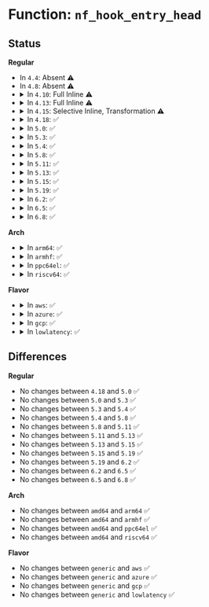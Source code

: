 # Function: <code>nf_hook_entry_head</code>

## Status
<b>Regular</b>
<ul>
<li>
In <code>4.4</code>: Absent ⚠️
</li>
<li>
In <code>4.8</code>: Absent ⚠️
</li>
<li>
<details>
<summary>In <code>4.10</code>: Full Inline ⚠️</summary>

**Collision:** Unique Static

**Inline:** Full

**Transformation:** False

**Instances:**

```
In net/netfilter/core.c (ffffffff817ecb7d)
Location: net/netfilter/core.c:68
Inline: True
Inline callers:
  - net/netfilter/core.c:nf_unregister_net_hook
  - net/netfilter/core.c:nf_register_net_hook
```
</details>
</li>
<li>
<details>
<summary>In <code>4.13</code>: Full Inline ⚠️</summary>

**Collision:** Unique Static

**Inline:** Full

**Transformation:** False

**Instances:**

```
In net/netfilter/core.c (ffffffff8180ce45)
Location: net/netfilter/core.c:68
Inline: True
Inline callers:
  - net/netfilter/core.c:__nf_unregister_net_hook
  - net/netfilter/core.c:nf_register_net_hook
```
</details>
</li>
<li>
<details>
<summary>In <code>4.15</code>: Selective Inline, Transformation ⚠️</summary>

**Collision:** Unique Static

**Inline:** Selective

**Transformation:** True

**Instances:**

```
In net/netfilter/core.c (ffffffff8188c525)
Location: net/netfilter/core.c:240
Inline: True
Inline callers:
  - net/netfilter/core.c:nf_unregister_net_hooks
  - net/netfilter/core.c:nf_unregister_net_hooks
  - net/netfilter/core.c:nf_unregister_net_hook
  - net/netfilter/core.c:nf_register_net_hook
Direct callers:
  - net/netfilter/core.c:nf_unregister_net_hooks
  - net/netfilter/core.c:nf_unregister_net_hooks
  - net/netfilter/core.c:nf_unregister_net_hook
```
**Symbols:**

```
ffffffff8188c040-ffffffff8188c04f: nf_hook_entry_head.isra.4.part.5 (STB_LOCAL)
```
</details>
</li>
<li>
<details>
<summary>In <code>4.18</code>: ✅</summary>

```c
struct nf_hook_entries **nf_hook_entry_head(struct net *net, int pf, unsigned int hooknum, struct net_device *dev);
```

**Collision:** Unique Static

**Inline:** No

**Transformation:** False

**Instances:**

```
In net/netfilter/core.c (ffffffff818df760)
Location: net/netfilter/core.c:266
Inline: False
Direct callers:
  - net/netfilter/core.c:__nf_unregister_net_hook
  - net/netfilter/core.c:__nf_register_net_hook
```
**Symbols:**

```
ffffffff818df760-ffffffff818df811: nf_hook_entry_head (STB_LOCAL)
```
</details>
</li>
<li>
<details>
<summary>In <code>5.0</code>: ✅</summary>

```c
struct nf_hook_entries **nf_hook_entry_head(struct net *net, int pf, unsigned int hooknum, struct net_device *dev);
```

**Collision:** Unique Static

**Inline:** No

**Transformation:** False

**Instances:**

```
In net/netfilter/core.c (ffffffff8190c2c0)
Location: net/netfilter/core.c:266
Inline: False
Direct callers:
  - net/netfilter/core.c:__nf_unregister_net_hook
  - net/netfilter/core.c:__nf_register_net_hook
```
**Symbols:**

```
ffffffff8190c2c0-ffffffff8190c37b: nf_hook_entry_head (STB_LOCAL)
```
</details>
</li>
<li>
<details>
<summary>In <code>5.3</code>: ✅</summary>

```c
struct nf_hook_entries **nf_hook_entry_head(struct net *net, int pf, unsigned int hooknum, struct net_device *dev);
```

**Collision:** Unique Static

**Inline:** No

**Transformation:** False

**Instances:**

```
In net/netfilter/core.c (ffffffff8196de80)
Location: net/netfilter/core.c:267
Inline: False
Direct callers:
  - net/netfilter/core.c:__nf_unregister_net_hook
  - net/netfilter/core.c:__nf_register_net_hook
```
**Symbols:**

```
ffffffff8196de80-ffffffff8196df3b: nf_hook_entry_head (STB_LOCAL)
```
</details>
</li>
<li>
<details>
<summary>In <code>5.4</code>: ✅</summary>

```c
struct nf_hook_entries **nf_hook_entry_head(struct net *net, int pf, unsigned int hooknum, struct net_device *dev);
```

**Collision:** Unique Static

**Inline:** No

**Transformation:** False

**Instances:**

```
In net/netfilter/core.c (ffffffff819a4930)
Location: net/netfilter/core.c:267
Inline: False
Direct callers:
  - net/netfilter/core.c:__nf_unregister_net_hook
  - net/netfilter/core.c:__nf_register_net_hook
```
**Symbols:**

```
ffffffff819a4930-ffffffff819a49eb: nf_hook_entry_head (STB_LOCAL)
```
</details>
</li>
<li>
<details>
<summary>In <code>5.8</code>: ✅</summary>

```c
struct nf_hook_entries **nf_hook_entry_head(struct net *net, int pf, unsigned int hooknum, struct net_device *dev);
```

**Collision:** Unique Static

**Inline:** No

**Transformation:** False

**Instances:**

```
In net/netfilter/core.c (ffffffff81a8d9d0)
Location: net/netfilter/core.c:267
Inline: False
Direct callers:
  - net/netfilter/core.c:__nf_unregister_net_hook
  - net/netfilter/core.c:__nf_register_net_hook
```
**Symbols:**

```
ffffffff81a8d9d0-ffffffff81a8da8b: nf_hook_entry_head (STB_LOCAL)
```
</details>
</li>
<li>
<details>
<summary>In <code>5.11</code>: ✅</summary>

```c
struct nf_hook_entries **nf_hook_entry_head(struct net *net, int pf, unsigned int hooknum, struct net_device *dev);
```

**Collision:** Unique Static

**Inline:** No

**Transformation:** False

**Instances:**

```
In net/netfilter/core.c (ffffffff81a97960)
Location: net/netfilter/core.c:267
Inline: False
Direct callers:
  - net/netfilter/core.c:__nf_unregister_net_hook
  - net/netfilter/core.c:__nf_register_net_hook
```
**Symbols:**

```
ffffffff81a97960-ffffffff81a97a5f: nf_hook_entry_head (STB_LOCAL)
```
</details>
</li>
<li>
<details>
<summary>In <code>5.13</code>: ✅</summary>

```c
struct nf_hook_entries **nf_hook_entry_head(struct net *net, int pf, unsigned int hooknum, struct net_device *dev);
```

**Collision:** Unique Static

**Inline:** No

**Transformation:** False

**Instances:**

```
In net/netfilter/core.c (ffffffff81a82cb0)
Location: net/netfilter/core.c:267
Inline: False
Direct callers:
  - net/netfilter/core.c:__nf_unregister_net_hook
  - net/netfilter/core.c:__nf_register_net_hook
```
**Symbols:**

```
ffffffff81a82cb0-ffffffff81a82daf: nf_hook_entry_head (STB_LOCAL)
```
</details>
</li>
<li>
<details>
<summary>In <code>5.15</code>: ✅</summary>

```c
struct nf_hook_entries **nf_hook_entry_head(struct net *net, int pf, unsigned int hooknum, struct net_device *dev);
```

**Collision:** Unique Static

**Inline:** No

**Transformation:** False

**Instances:**

```
In net/netfilter/core.c (ffffffff81b3c900)
Location: net/netfilter/core.c:267
Inline: False
Direct callers:
  - net/netfilter/core.c:__nf_unregister_net_hook
  - net/netfilter/core.c:__nf_register_net_hook
```
**Symbols:**

```
ffffffff81b3c900-ffffffff81b3c9ff: nf_hook_entry_head (STB_LOCAL)
```
</details>
</li>
<li>
<details>
<summary>In <code>5.19</code>: ✅</summary>

```c
struct nf_hook_entries **nf_hook_entry_head(struct net *net, int pf, unsigned int hooknum, struct net_device *dev);
```

**Collision:** Unique Static

**Inline:** No

**Transformation:** False

**Instances:**

```
In net/netfilter/core.c (ffffffff81cc8c50)
Location: net/netfilter/core.c:267
Inline: False
Direct callers:
  - net/netfilter/core.c:__nf_unregister_net_hook
  - net/netfilter/core.c:__nf_register_net_hook
```
**Symbols:**

```
ffffffff81cc8c50-ffffffff81cc8e02: nf_hook_entry_head (STB_LOCAL)
```
</details>
</li>
<li>
<details>
<summary>In <code>6.2</code>: ✅</summary>

```c
struct nf_hook_entries **nf_hook_entry_head(struct net *net, int pf, unsigned int hooknum, struct net_device *dev);
```

**Collision:** Unique Static

**Inline:** No

**Transformation:** False

**Instances:**

```
In net/netfilter/core.c (ffffffff81e887d0)
Location: net/netfilter/core.c:267
Inline: False
Direct callers:
  - net/netfilter/core.c:__nf_unregister_net_hook
  - net/netfilter/core.c:__nf_register_net_hook
```
**Symbols:**

```
ffffffff81e887d0-ffffffff81e88958: nf_hook_entry_head (STB_LOCAL)
```
</details>
</li>
<li>
<details>
<summary>In <code>6.5</code>: ✅</summary>

```c
struct nf_hook_entries **nf_hook_entry_head(struct net *net, int pf, unsigned int hooknum, struct net_device *dev);
```

**Collision:** Unique Static

**Inline:** No

**Transformation:** False

**Instances:**

```
In net/netfilter/core.c (ffffffff81ee6780)
Location: net/netfilter/core.c:279
Inline: False
Direct callers:
  - net/netfilter/core.c:__nf_unregister_net_hook
  - net/netfilter/core.c:__nf_register_net_hook
```
**Symbols:**

```
ffffffff81ee6780-ffffffff81ee68ee: nf_hook_entry_head (STB_LOCAL)
```
</details>
</li>
<li>
<details>
<summary>In <code>6.8</code>: ✅</summary>

```c
struct nf_hook_entries **nf_hook_entry_head(struct net *net, int pf, unsigned int hooknum, struct net_device *dev);
```

**Collision:** Unique Static

**Inline:** No

**Transformation:** False

**Instances:**

```
In net/netfilter/core.c (ffffffff81faa530)
Location: net/netfilter/core.c:279
Inline: False
Direct callers:
  - net/netfilter/core.c:__nf_unregister_net_hook
  - net/netfilter/core.c:__nf_register_net_hook
```
**Symbols:**

```
ffffffff81faa530-ffffffff81faa69e: nf_hook_entry_head (STB_LOCAL)
```
</details>
</li>
</ul>
<b>Arch</b>
<ul>
<li>
<details>
<summary>In <code>arm64</code>: ✅</summary>

```c
struct nf_hook_entries **nf_hook_entry_head(struct net *net, int pf, unsigned int hooknum, struct net_device *dev);
```

**Collision:** Unique Static

**Inline:** No

**Transformation:** False

**Instances:**

```
In net/netfilter/core.c (ffff800010c53ca8)
Location: net/netfilter/core.c:267
Inline: False
Direct callers:
  - net/netfilter/core.c:__nf_unregister_net_hook
  - net/netfilter/core.c:__nf_register_net_hook
```
**Symbols:**

```
ffff800010c53ca8-ffff800010c53de0: nf_hook_entry_head (STB_LOCAL)
```
</details>
</li>
<li>
<details>
<summary>In <code>armhf</code>: ✅</summary>

```c
struct nf_hook_entries **nf_hook_entry_head(struct net *net, int pf, unsigned int hooknum, struct net_device *dev);
```

**Collision:** Unique Static

**Inline:** No

**Transformation:** False

**Instances:**

```
In net/netfilter/core.c (c0d63a9c)
Location: net/netfilter/core.c:267
Inline: False
Direct callers:
  - net/netfilter/core.c:__nf_unregister_net_hook
  - net/netfilter/core.c:__nf_register_net_hook
```
**Symbols:**

```
c0d63a9c-c0d63d34: nf_hook_entry_head (STB_LOCAL)
```
</details>
</li>
<li>
<details>
<summary>In <code>ppc64el</code>: ✅</summary>

```c
struct nf_hook_entries **nf_hook_entry_head(struct net *net, int pf, unsigned int hooknum, struct net_device *dev);
```

**Collision:** Unique Static

**Inline:** No

**Transformation:** False

**Instances:**

```
In net/netfilter/core.c (c000000000d53a10)
Location: net/netfilter/core.c:267
Inline: False
Direct callers:
  - net/netfilter/core.c:__nf_unregister_net_hook
  - net/netfilter/core.c:__nf_register_net_hook
```
**Symbols:**

```
c000000000d53a10-c000000000d53b68: nf_hook_entry_head (STB_LOCAL)
```
</details>
</li>
<li>
<details>
<summary>In <code>riscv64</code>: ✅</summary>

```c
struct nf_hook_entries **nf_hook_entry_head(struct net *net, int pf, unsigned int hooknum, struct net_device *dev);
```

**Collision:** Unique Static

**Inline:** No

**Transformation:** False

**Instances:**

```
In net/netfilter/core.c (ffffffe0007be482)
Location: net/netfilter/core.c:267
Inline: False
Direct callers:
  - net/netfilter/core.c:__nf_unregister_net_hook
  - net/netfilter/core.c:__nf_register_net_hook
```
**Symbols:**

```
ffffffe0007be482-ffffffe0007be5f0: nf_hook_entry_head (STB_LOCAL)
```
</details>
</li>
</ul>
<b>Flavor</b>
<ul>
<li>
<details>
<summary>In <code>aws</code>: ✅</summary>

```c
struct nf_hook_entries **nf_hook_entry_head(struct net *net, int pf, unsigned int hooknum, struct net_device *dev);
```

**Collision:** Unique Static

**Inline:** No

**Transformation:** False

**Instances:**

```
In net/netfilter/core.c (ffffffff819447a0)
Location: net/netfilter/core.c:267
Inline: False
Direct callers:
  - net/netfilter/core.c:__nf_unregister_net_hook
  - net/netfilter/core.c:__nf_register_net_hook
```
**Symbols:**

```
ffffffff819447a0-ffffffff8194485b: nf_hook_entry_head (STB_LOCAL)
```
</details>
</li>
<li>
<details>
<summary>In <code>azure</code>: ✅</summary>

```c
struct nf_hook_entries **nf_hook_entry_head(struct net *net, int pf, unsigned int hooknum, struct net_device *dev);
```

**Collision:** Unique Static

**Inline:** No

**Transformation:** False

**Instances:**

```
In net/netfilter/core.c (ffffffff818fe290)
Location: net/netfilter/core.c:267
Inline: False
Direct callers:
  - net/netfilter/core.c:__nf_unregister_net_hook
  - net/netfilter/core.c:__nf_register_net_hook
```
**Symbols:**

```
ffffffff818fe290-ffffffff818fe34b: nf_hook_entry_head (STB_LOCAL)
```
</details>
</li>
<li>
<details>
<summary>In <code>gcp</code>: ✅</summary>

```c
struct nf_hook_entries **nf_hook_entry_head(struct net *net, int pf, unsigned int hooknum, struct net_device *dev);
```

**Collision:** Unique Static

**Inline:** No

**Transformation:** False

**Instances:**

```
In net/netfilter/core.c (ffffffff81995930)
Location: net/netfilter/core.c:267
Inline: False
Direct callers:
  - net/netfilter/core.c:__nf_unregister_net_hook
  - net/netfilter/core.c:__nf_register_net_hook
```
**Symbols:**

```
ffffffff81995930-ffffffff819959eb: nf_hook_entry_head (STB_LOCAL)
```
</details>
</li>
<li>
<details>
<summary>In <code>lowlatency</code>: ✅</summary>

```c
struct nf_hook_entries **nf_hook_entry_head(struct net *net, int pf, unsigned int hooknum, struct net_device *dev);
```

**Collision:** Unique Static

**Inline:** No

**Transformation:** False

**Instances:**

```
In net/netfilter/core.c (ffffffff819b8510)
Location: net/netfilter/core.c:267
Inline: False
Direct callers:
  - net/netfilter/core.c:__nf_unregister_net_hook
  - net/netfilter/core.c:__nf_register_net_hook
```
**Symbols:**

```
ffffffff819b8510-ffffffff819b85cb: nf_hook_entry_head (STB_LOCAL)
```
</details>
</li>
</ul>

## Differences
<b>Regular</b>
<ul>
<li>
No changes between <code>4.18</code> and <code>5.0</code> ✅
</li>
<li>
No changes between <code>5.0</code> and <code>5.3</code> ✅
</li>
<li>
No changes between <code>5.3</code> and <code>5.4</code> ✅
</li>
<li>
No changes between <code>5.4</code> and <code>5.8</code> ✅
</li>
<li>
No changes between <code>5.8</code> and <code>5.11</code> ✅
</li>
<li>
No changes between <code>5.11</code> and <code>5.13</code> ✅
</li>
<li>
No changes between <code>5.13</code> and <code>5.15</code> ✅
</li>
<li>
No changes between <code>5.15</code> and <code>5.19</code> ✅
</li>
<li>
No changes between <code>5.19</code> and <code>6.2</code> ✅
</li>
<li>
No changes between <code>6.2</code> and <code>6.5</code> ✅
</li>
<li>
No changes between <code>6.5</code> and <code>6.8</code> ✅
</li>
</ul>
<b>Arch</b>
<ul>
<li>
No changes between <code>amd64</code> and <code>arm64</code> ✅
</li>
<li>
No changes between <code>amd64</code> and <code>armhf</code> ✅
</li>
<li>
No changes between <code>amd64</code> and <code>ppc64el</code> ✅
</li>
<li>
No changes between <code>amd64</code> and <code>riscv64</code> ✅
</li>
</ul>
<b>Flavor</b>
<ul>
<li>
No changes between <code>generic</code> and <code>aws</code> ✅
</li>
<li>
No changes between <code>generic</code> and <code>azure</code> ✅
</li>
<li>
No changes between <code>generic</code> and <code>gcp</code> ✅
</li>
<li>
No changes between <code>generic</code> and <code>lowlatency</code> ✅
</li>
</ul>
